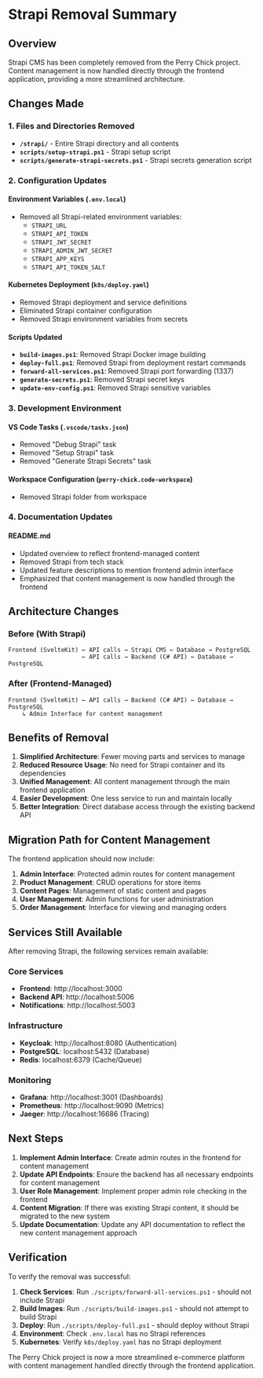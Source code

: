 # Strapi Removal Summary

## Overview

Strapi CMS has been completely removed from the Perry Chick project. Content management is now handled directly through the frontend application, providing a more streamlined architecture.

## Changes Made

### 1. Files and Directories Removed

- **`/strapi/`** - Entire Strapi directory and all contents
- **`scripts/setup-strapi.ps1`** - Strapi setup script
- **`scripts/generate-strapi-secrets.ps1`** - Strapi secrets generation script

### 2. Configuration Updates

#### Environment Variables (`.env.local`)

- Removed all Strapi-related environment variables:
  - `STRAPI_URL`
  - `STRAPI_API_TOKEN`
  - `STRAPI_JWT_SECRET`
  - `STRAPI_ADMIN_JWT_SECRET`
  - `STRAPI_APP_KEYS`
  - `STRAPI_API_TOKEN_SALT`

#### Kubernetes Deployment (`k8s/deploy.yaml`)

- Removed Strapi deployment and service definitions
- Eliminated Strapi container configuration
- Removed Strapi environment variables from secrets

#### Scripts Updated

- **`build-images.ps1`**: Removed Strapi Docker image building
- **`deploy-full.ps1`**: Removed Strapi from deployment restart commands
- **`forward-all-services.ps1`**: Removed Strapi port forwarding (1337)
- **`generate-secrets.ps1`**: Removed Strapi secret keys
- **`update-env-config.ps1`**: Removed Strapi sensitive variables

### 3. Development Environment

#### VS Code Tasks (`.vscode/tasks.json`)

- Removed "Debug Strapi" task
- Removed "Setup Strapi" task
- Removed "Generate Strapi Secrets" task

#### Workspace Configuration (`perry-chick.code-workspace`)

- Removed Strapi folder from workspace

### 4. Documentation Updates

#### README.md

- Updated overview to reflect frontend-managed content
- Removed Strapi from tech stack
- Updated feature descriptions to mention frontend admin interface
- Emphasized that content management is now handled through the frontend

## Architecture Changes

### Before (With Strapi)

```
Frontend (SvelteKit) ← API calls → Strapi CMS ← Database → PostgreSQL
                     ← API calls → Backend (C# API) ← Database → PostgreSQL
```

### After (Frontend-Managed)

```
Frontend (SvelteKit) ← API calls → Backend (C# API) ← Database → PostgreSQL
    ↳ Admin Interface for content management
```

## Benefits of Removal

1. **Simplified Architecture**: Fewer moving parts and services to manage
2. **Reduced Resource Usage**: No need for Strapi container and its dependencies
3. **Unified Management**: All content management through the main frontend application
4. **Easier Development**: One less service to run and maintain locally
5. **Better Integration**: Direct database access through the existing backend API

## Migration Path for Content Management

The frontend application should now include:

1. **Admin Interface**: Protected admin routes for content management
2. **Product Management**: CRUD operations for store items
3. **Content Pages**: Management of static content and pages
4. **User Management**: Admin functions for user administration
5. **Order Management**: Interface for viewing and managing orders

## Services Still Available

After removing Strapi, the following services remain available:

### Core Services

- **Frontend**: http://localhost:3000
- **Backend API**: http://localhost:5006
- **Notifications**: http://localhost:5003

### Infrastructure

- **Keycloak**: http://localhost:8080 (Authentication)
- **PostgreSQL**: localhost:5432 (Database)
- **Redis**: localhost:6379 (Cache/Queue)

### Monitoring

- **Grafana**: http://localhost:3001 (Dashboards)
- **Prometheus**: http://localhost:9090 (Metrics)
- **Jaeger**: http://localhost:16686 (Tracing)

## Next Steps

1. **Implement Admin Interface**: Create admin routes in the frontend for content management
2. **Update API Endpoints**: Ensure the backend has all necessary endpoints for content management
3. **User Role Management**: Implement proper admin role checking in the frontend
4. **Content Migration**: If there was existing Strapi content, it should be migrated to the new system
5. **Update Documentation**: Update any API documentation to reflect the new content management approach

## Verification

To verify the removal was successful:

1. **Check Services**: Run `./scripts/forward-all-services.ps1` - should not include Strapi
2. **Build Images**: Run `./scripts/build-images.ps1` - should not attempt to build Strapi
3. **Deploy**: Run `./scripts/deploy-full.ps1` - should deploy without Strapi
4. **Environment**: Check `.env.local` has no Strapi references
5. **Kubernetes**: Verify `k8s/deploy.yaml` has no Strapi deployment

The Perry Chick project is now a more streamlined e-commerce platform with content management handled directly through the frontend application.
